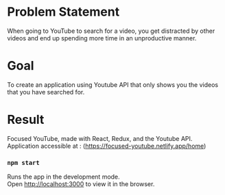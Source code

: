 # Problem Statement

When going to YouTube to search for a video, you get distracted by other videos and end up spending more time in an unproductive manner.

# Goal

To create an application using Youtube API that only shows you the videos that you have searched for.

# Result
Focused YouTube, made with React, Redux, and the Youtube API.
Application accessible at : (https://focused-youtube.netlify.app/home)

### `npm start`

Runs the app in the development mode.\
Open [http://localhost:3000](http://localhost:3000) to view it in the browser.
